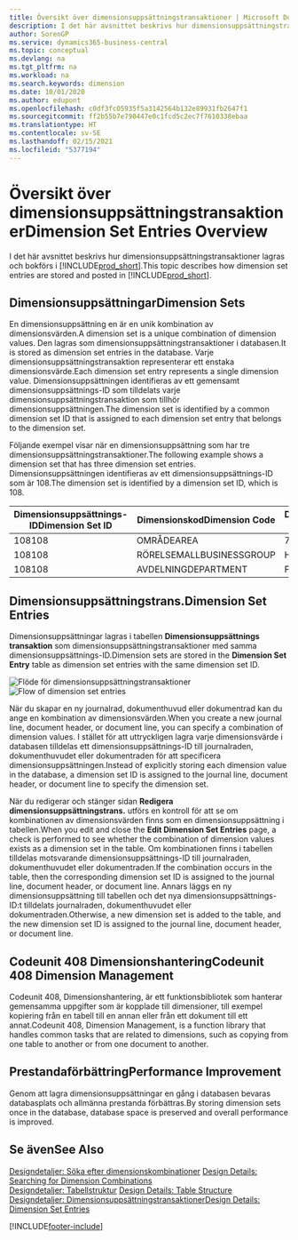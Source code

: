 ```yaml
---
title: Översikt över dimensionsuppsättningstransaktioner | Microsoft Docs
description: I det här avsnittet beskrivs hur dimensionsuppsättningstransaktioner lagras och bokförs i Dynamics 365.
author: SorenGP
ms.service: dynamics365-business-central
ms.topic: conceptual
ms.devlang: na
ms.tgt_pltfrm: na
ms.workload: na
ms.search.keywords: dimension
ms.date: 10/01/2020
ms.author: edupont
ms.openlocfilehash: c0df3fc05935f5a3142564b132e89931fb2647f1
ms.sourcegitcommit: ff2b55b7e790447e0c1fcd5c2ec7f7610338ebaa
ms.translationtype: HT
ms.contentlocale: sv-SE
ms.lasthandoff: 02/15/2021
ms.locfileid: "5377194"
---
```

# <a name="dimension-set-entries-overview"></a><span data-ttu-id="135ac-103">Översikt över dimensionsuppsättningstransaktioner</span><span class="sxs-lookup"><span data-stu-id="135ac-103">Dimension Set Entries Overview</span></span>
<span data-ttu-id="135ac-104">I det här avsnittet beskrivs hur dimensionsuppsättningstransaktioner lagras och bokförs i [!INCLUDE[prod_short](includes/prod_short.md)].</span><span class="sxs-lookup"><span data-stu-id="135ac-104">This topic describes how dimension set entries are stored and posted in [!INCLUDE[prod_short](includes/prod_short.md)].</span></span>  

## <a name="dimension-sets"></a><span data-ttu-id="135ac-105">Dimensionsuppsättningar</span><span class="sxs-lookup"><span data-stu-id="135ac-105">Dimension Sets</span></span>  
<span data-ttu-id="135ac-106">En dimensionsuppsättning en är en unik kombination av dimensionsvärden.</span><span class="sxs-lookup"><span data-stu-id="135ac-106">A dimension set is a unique combination of dimension values.</span></span> <span data-ttu-id="135ac-107">Den lagras som dimensionsuppsättningstransaktioner i databasen.</span><span class="sxs-lookup"><span data-stu-id="135ac-107">It is stored as dimension set entries in the database.</span></span> <span data-ttu-id="135ac-108">Varje dimensionsuppsättningstransaktion representerar ett enstaka dimensionsvärde.</span><span class="sxs-lookup"><span data-stu-id="135ac-108">Each dimension set entry represents a single dimension value.</span></span> <span data-ttu-id="135ac-109">Dimensionsuppsättningen identifieras av ett gemensamt dimensionsuppsättnings-ID som tilldelats varje dimensionsuppsättningstransaktion som tillhör dimensionsuppsättningen.</span><span class="sxs-lookup"><span data-stu-id="135ac-109">The dimension set is identified by a common dimension set ID that is assigned to each dimension set entry that belongs to the dimension set.</span></span>  

<span data-ttu-id="135ac-110">Följande exempel visar när en dimensionsuppsättning som har tre dimensionsuppsättningstransaktioner.</span><span class="sxs-lookup"><span data-stu-id="135ac-110">The following example shows a dimension set that has three dimension set entries.</span></span> <span data-ttu-id="135ac-111">Dimensionsuppsättningen identifieras av ett dimensionsuppsättnings-ID som är 108.</span><span class="sxs-lookup"><span data-stu-id="135ac-111">The dimension set is identified by a dimension set ID, which is 108.</span></span>  

|<span data-ttu-id="135ac-112">Dimensionsuppsättnings-ID</span><span class="sxs-lookup"><span data-stu-id="135ac-112">Dimension Set ID</span></span>|<span data-ttu-id="135ac-113">Dimensionskod</span><span class="sxs-lookup"><span data-stu-id="135ac-113">Dimension Code</span></span>|<span data-ttu-id="135ac-114">Dimensionsvärdekod</span><span class="sxs-lookup"><span data-stu-id="135ac-114">Dimension Value Code</span></span>|<span data-ttu-id="135ac-115">Dimensionsvärdesnamn</span><span class="sxs-lookup"><span data-stu-id="135ac-115">Dimension Value Name</span></span>|  
|----------------------|--------------------|--------------------------|--------------------------|  
|<span data-ttu-id="135ac-116">108</span><span class="sxs-lookup"><span data-stu-id="135ac-116">108</span></span>|<span data-ttu-id="135ac-117">OMRÅDE</span><span class="sxs-lookup"><span data-stu-id="135ac-117">AREA</span></span>|<span data-ttu-id="135ac-118">70</span><span class="sxs-lookup"><span data-stu-id="135ac-118">70</span></span>|<span data-ttu-id="135ac-119">Nordamerika</span><span class="sxs-lookup"><span data-stu-id="135ac-119">America North</span></span>|  
|<span data-ttu-id="135ac-120">108</span><span class="sxs-lookup"><span data-stu-id="135ac-120">108</span></span>|<span data-ttu-id="135ac-121">RÖRELSEMALL</span><span class="sxs-lookup"><span data-stu-id="135ac-121">BUSINESSGROUP</span></span>|<span data-ttu-id="135ac-122">Home</span><span class="sxs-lookup"><span data-stu-id="135ac-122">HOME</span></span>|<span data-ttu-id="135ac-123">Start</span><span class="sxs-lookup"><span data-stu-id="135ac-123">Home</span></span>|  
|<span data-ttu-id="135ac-124">108</span><span class="sxs-lookup"><span data-stu-id="135ac-124">108</span></span>|<span data-ttu-id="135ac-125">AVDELNING</span><span class="sxs-lookup"><span data-stu-id="135ac-125">DEPARTMENT</span></span>|<span data-ttu-id="135ac-126">FÖRSÄLJNING</span><span class="sxs-lookup"><span data-stu-id="135ac-126">SALES</span></span>|<span data-ttu-id="135ac-127">FÖRS</span><span class="sxs-lookup"><span data-stu-id="135ac-127">Sales</span></span>|  

## <a name="dimension-set-entries"></a><span data-ttu-id="135ac-128">Dimensionsuppsättningstrans.</span><span class="sxs-lookup"><span data-stu-id="135ac-128">Dimension Set Entries</span></span>  
<span data-ttu-id="135ac-129">Dimensionsuppsättningar lagras i tabellen **Dimensionsuppsättnings transaktion** som dimensionsuppsättningstransaktioner med samma dimensionsuppsättnings-ID.</span><span class="sxs-lookup"><span data-stu-id="135ac-129">Dimension sets are stored in the **Dimension Set Entry** table as dimension set entries with the same dimension set ID.</span></span>  

<span data-ttu-id="135ac-130">![Flöde för dimensionsuppsättningstransaktioner](media/dimensionentrynav7.png "Flöde för dimensionsuppsättningstransaktioner")</span><span class="sxs-lookup"><span data-stu-id="135ac-130">![Flow of dimension set entries](media/dimensionentrynav7.png "Flow of dimension set entries")</span></span>  

<span data-ttu-id="135ac-131">När du skapar en ny journalrad, dokumenthuvud eller dokumentrad kan du ange en kombination av dimensionsvärden.</span><span class="sxs-lookup"><span data-stu-id="135ac-131">When you create a new journal line, document header, or document line, you can specify a combination of dimension values.</span></span> <span data-ttu-id="135ac-132">I stället för att uttryckligen lagra varje dimensionsvärde i databasen tilldelas ett dimensionsuppsättnings-ID till journalraden, dokumenthuvudet eller dokumentraden för att specificera dimensionsuppsättningen.</span><span class="sxs-lookup"><span data-stu-id="135ac-132">Instead of explicitly storing each dimension value in the database, a dimension set ID is assigned to the journal line, document header, or document line to specify the dimension set.</span></span>  

<span data-ttu-id="135ac-133">När du redigerar och stänger sidan **Redigera dimensionsuppsättningstrans.** utförs en kontroll för att se om kombinationen av dimensionsvärden finns som en dimensionsuppsättning i tabellen.</span><span class="sxs-lookup"><span data-stu-id="135ac-133">When you edit and close the **Edit Dimension Set Entries** page, a check is performed to see whether the combination of dimension values exists as a dimension set in the table.</span></span> <span data-ttu-id="135ac-134">Om kombinationen finns i tabellen tilldelas motsvarande dimensionsuppsättnings-ID till journalraden, dokumenthuvudet eller dokumentraden.</span><span class="sxs-lookup"><span data-stu-id="135ac-134">If the combination occurs in the table, then the corresponding dimension set ID is assigned to the journal line, document header, or document line.</span></span> <span data-ttu-id="135ac-135">Annars läggs en ny dimensionsuppsättning till tabellen och det nya dimensionsuppsättnings-ID:t tilldelats journalraden, dokumenthuvudet eller dokumentraden.</span><span class="sxs-lookup"><span data-stu-id="135ac-135">Otherwise, a new dimension set is added to the table, and the new dimension set ID is assigned to the journal line, document header, or document line.</span></span>

## <a name="codeunit-408-dimension-management"></a><span data-ttu-id="135ac-136">Codeunit 408 Dimensionshantering</span><span class="sxs-lookup"><span data-stu-id="135ac-136">Codeunit 408 Dimension Management</span></span>
<span data-ttu-id="135ac-137">Codeunit 408, Dimensionshantering, är ett funktionsbibliotek som hanterar gemensamma uppgifter som är kopplade till dimensioner, till exempel kopiering från en tabell till en annan eller från ett dokument till ett annat.</span><span class="sxs-lookup"><span data-stu-id="135ac-137">Codeunit 408, Dimension Management, is a function library that handles common tasks that are related to dimensions, such as copying from one table to another or from one document to another.</span></span>

## <a name="performance-improvement"></a><span data-ttu-id="135ac-138">Prestandaförbättring</span><span class="sxs-lookup"><span data-stu-id="135ac-138">Performance Improvement</span></span>  
<span data-ttu-id="135ac-139">Genom att lagra dimensionsuppsättningar en gång i databasen bevaras databasplats och allmänna prestanda förbättras.</span><span class="sxs-lookup"><span data-stu-id="135ac-139">By storing dimension sets once in the database, database space is preserved and overall performance is improved.</span></span>  

## <a name="see-also"></a><span data-ttu-id="135ac-140">Se även</span><span class="sxs-lookup"><span data-stu-id="135ac-140">See Also</span></span>  
<span data-ttu-id="135ac-141">[Designdetaljer: Söka efter dimensionskombinationer](design-details-searching-for-dimension-combinations.md) </span><span class="sxs-lookup"><span data-stu-id="135ac-141">[Design Details: Searching for Dimension Combinations](design-details-searching-for-dimension-combinations.md) </span></span>  
<span data-ttu-id="135ac-142">[Designdetaljer: Tabellstruktur](design-details-table-structure.md) </span><span class="sxs-lookup"><span data-stu-id="135ac-142">[Design Details: Table Structure](design-details-table-structure.md) </span></span>  
[<span data-ttu-id="135ac-143">Designdetaljer: Dimensionsuppsättningstransaktioner</span><span class="sxs-lookup"><span data-stu-id="135ac-143">Design Details: Dimension Set Entries</span></span>](design-details-dimension-set-entries.md)   


[!INCLUDE[footer-include](includes/footer-banner.md)]